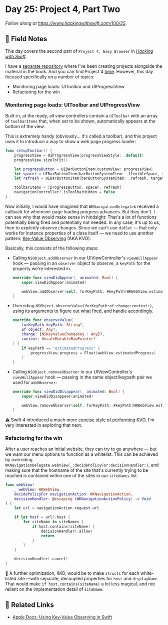 # Day 25: Project 4, Part Two

_Follow along at https://www.hackingwithswift.com/100/25_.


## 📒 Field Notes

This day covers the second part of `Project 4, Easy Browser` in _[Hacking with Swift](https://www.hackingwithswift.com/read/4/overview)_.

I have a [separate repository](https://github.com/CypherPoet/book--hacking-with-swift) where I've been creating projects alongside the material in the book. And you can find Project 4 [here](https://github.com/CypherPoet/book--hacking-with-swift/tree/master/04-easy-browser). However, this day focused specifically on a number of topics:

- Monitoring page loads: UIToolbar and UIProgressView
- Refactoring for the win

### Monitoring page loads: UIToolbar and UIProgressView

Built-in, at the ready, all view controllers contain a `UIToolbar` with an array of `toolbarItems` that, when set to be shown, automatically appears at the bottom of the view.

This is extremely handy (obviously... it's called a toolbar), and this project uses it to introduce a way to show a web page progress loader:

```swift
func setupToolbar() {
    progressView = UIProgressView(progressViewStyle: .default)
    progressView.sizeToFit()

    let progressButton = UIBarButtonItem(customView: progressView)
    let spacer = UIBarButtonItem(barButtonSystemItem: .flexibleSpace, target: nil, action: nil)
    let refresh = UIBarButtonItem(barButtonSystemItem: .refresh, target: webView, action: #selector(webView.reload))

    toolbarItems = [progressButton, spacer, refresh]
    navigationController?.isToolbarHidden = false
}
```

Now initially, I would have imagined that `WKNavigationDelegate`s received a callback for whenever page loading progress advances. But they don't. I can see why that would make sense in hindsight: That's a lot of functions potentially being fired and potentially not needed. In any case, it's up to us, then to _explicitly_ observe changes. Since we can't use `didSet` &mdash; that only works for instance properties of a class itself &mdash; we need to use another pattern: [Key-Value Observing](https://developer.apple.com/documentation/swift/cocoa_design_patterns/using_key-value_observing_in_swift) (AKA KVO).


Basically, this consists of the following steps:

- Calling `NSObject.addObserver` in our UIViewController's `viewWillAppear` hook &mdash; passing in an `observer` object to observe, a `keyPath` for the property we're interested in.

  ```swift
  override func viewDidAppear(_ animated: Bool) {
      super.viewDidAppear(animated)

      webView.addObserver(self, forKeyPath: #keyPath(WKWebView.estimatedProgress), options: .new, context: nil)
  }
  ```

- Overriding `NSObject.observeValue(forKeyPath:of:change:context:)`, using its arguments to figure out what fired, and handle accordingly.
  ```swift
  override func observeValue(
      forKeyPath keyPath: String?,
      of object: Any?,
      change: [NSKeyValueChangeKey : Any]?,
      context: UnsafeMutableRawPointer?
  ) {
      if keyPath == "estimatedProgress" {
          progressView.progress = Float(webView.estimatedProgress)
      }
  }
  ```

- Calling `NSObject.removeObserver` in our UIViewController's `viewWillAppear` hook &mdash; passing in the same object/keypath pair we used for `addObserver`:
  ```swift
  override func viewDidDisappear(_ animated: Bool) {
      super.viewDidDisappear(animated)

      webView.removeObserver(self, forKeyPath: #keyPath(WKWebView.estimatedProgress))
  }
  ```


⚠️ Swift 4 introduced a much more [concise style of performing KVO](https://developer.apple.com/documentation/swift/cocoa_design_patterns/using_key-value_observing_in_swift). I'm very interested in exploring that next.


### Refactoring for the win

After a user reaches an initial website, they can try to go anywhere &mdash; but we want our menu options to function as a whitelist. This can be achieved by overriding `WKNavigationDelegate.webView(_:decidePolicyFor:decisionHandler:)`, and making sure that the hostname of the site that's currently trying to be reached is contained within one of the sites in our `siteNames` list:

```swift
func webView(
    _ webView: WKWebView,
    decidePolicyFor navigationAction: WKNavigationAction,
    decisionHandler: @escaping (WKNavigationActionPolicy) -> Void
) {
    let url = navigationAction.request.url

    if let host = url?.host {
        for siteName in siteNames {
            if host.contains(siteName) {
                decisionHandler(.allow)
                return
            }
        }
    }

    decisionHandler(.cancel)
}
```

🔑 A further optimization, IMO, would be to make `structs` for each white-listed site &mdash;with separate, decoupled properties for `host` and `displayName`. That would make `if host.contains(siteName)` a lot less magical, and not reliant on the implementation detail of `siteName`.


## 🔗 Related Links

- [Apple Docs: Using Key-Value Observing in Swift](https://developer.apple.com/documentation/swift/cocoa_design_patterns/using_key-value_observing_in_swift)
